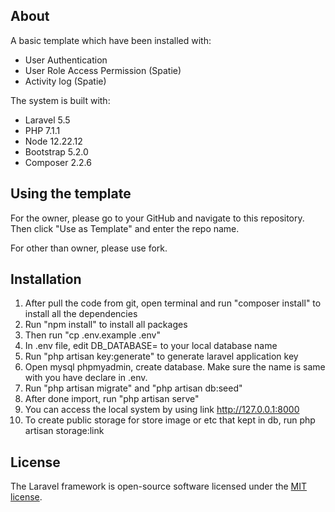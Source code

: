 ## About

A basic template which have been installed with:
- User Authentication
- User Role Access Permission (Spatie)
- Activity log (Spatie)

The system is built with:
- Laravel 5.5
- PHP 7.1.1
- Node 12.22.12
- Bootstrap 5.2.0
- Composer 2.2.6

## Using the template

For the owner, please go to your GitHub and navigate to this repository. Then click "Use as Template" and enter the repo name.

For other than owner, please use fork.

## Installation

1. After pull the code from git, open terminal and run "composer install" to install all the dependencies
2. Run "npm install" to install all packages
3. Then run "cp .env.example .env"
4. In .env file, edit DB_DATABASE= to your local database name
5. Run "php artisan key:generate" to generate laravel application key
6. Open mysql phpmyadmin, create database. Make sure the name is same with you have declare in .env.
7. Run "php artisan migrate" and "php artisan db:seed"
8. After done import, run "php artisan serve"
9. You can access the local system by using link http://127.0.0.1:8000
10. To create public storage for store image or etc that kept in db, run php artisan storage:link

## License

The Laravel framework is open-source software licensed under the [MIT license](https://opensource.org/licenses/MIT).
